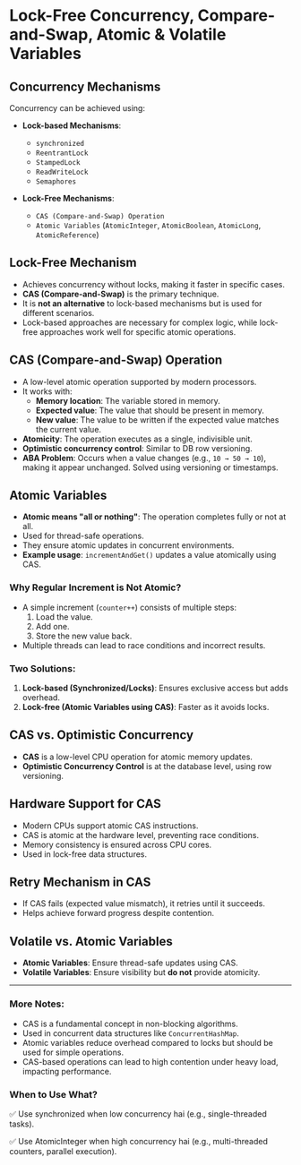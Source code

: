 # Lock-Free Concurrency, Compare-and-Swap, Atomic & Volatile Variables

## Concurrency Mechanisms
Concurrency can be achieved using:
- **Lock-based Mechanisms**:
    - `synchronized`
    - `ReentrantLock`
    - `StampedLock`
    - `ReadWriteLock`
    - `Semaphores`

- **Lock-Free Mechanisms**:
    - `CAS (Compare-and-Swap) Operation`
    - `Atomic Variables` (`AtomicInteger`, `AtomicBoolean`, `AtomicLong`, `AtomicReference`)

## Lock-Free Mechanism
- Achieves concurrency without locks, making it faster in specific cases.
- **CAS (Compare-and-Swap)** is the primary technique.
- It is **not an alternative** to lock-based mechanisms but is used for different scenarios.
- Lock-based approaches are necessary for complex logic, while lock-free approaches work well for specific atomic operations.

## CAS (Compare-and-Swap) Operation
- A low-level atomic operation supported by modern processors.
- It works with:
    - **Memory location**: The variable stored in memory.
    - **Expected value**: The value that should be present in memory.
    - **New value**: The value to be written if the expected value matches the current value.
- **Atomicity**: The operation executes as a single, indivisible unit.
- **Optimistic concurrency control**: Similar to DB row versioning.
- **ABA Problem**: Occurs when a value changes (e.g., `10 → 50 → 10`), making it appear unchanged. Solved using versioning or timestamps.

## Atomic Variables
- **Atomic means "all or nothing"**: The operation completes fully or not at all.
- Used for thread-safe operations.
- They ensure atomic updates in concurrent environments.
- **Example usage**: `incrementAndGet()` updates a value atomically using CAS.

### Why Regular Increment is Not Atomic?
- A simple increment (`counter++`) consists of multiple steps:
    1. Load the value.
    2. Add one.
    3. Store the new value back.
- Multiple threads can lead to race conditions and incorrect results.

### Two Solutions:
1. **Lock-based (Synchronized/Locks)**: Ensures exclusive access but adds overhead.
2. **Lock-free (Atomic Variables using CAS)**: Faster as it avoids locks.

## CAS vs. Optimistic Concurrency
- **CAS** is a low-level CPU operation for atomic memory updates.
- **Optimistic Concurrency Control** is at the database level, using row versioning.

## Hardware Support for CAS
- Modern CPUs support atomic CAS instructions.
- CAS is atomic at the hardware level, preventing race conditions.
- Memory consistency is ensured across CPU cores.
- Used in lock-free data structures.

## Retry Mechanism in CAS
- If CAS fails (expected value mismatch), it retries until it succeeds.
- Helps achieve forward progress despite contention.

## Volatile vs. Atomic Variables
- **Atomic Variables**: Ensure thread-safe updates using CAS.
- **Volatile Variables**: Ensure visibility but **do not** provide atomicity.

---

### More Notes:
- CAS is a fundamental concept in non-blocking algorithms.
- Used in concurrent data structures like `ConcurrentHashMap`.
- Atomic variables reduce overhead compared to locks but should be used for simple operations.
- CAS-based operations can lead to high contention under heavy load, impacting performance.



### When to Use What?
✅ Use synchronized when low concurrency hai (e.g., single-threaded tasks).

✅ Use AtomicInteger when high concurrency hai (e.g., multi-threaded counters, parallel execution).